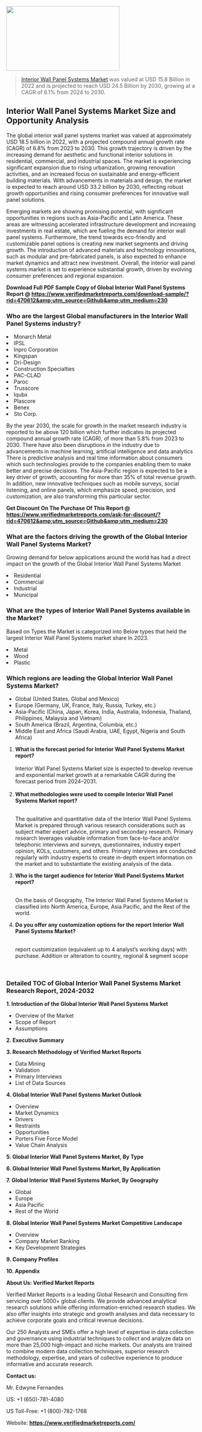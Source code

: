 
<img src="https://ffe5etoiles.com/wp-content/uploads/2024/12/MST1-300x171.png" alt="" width="300" height="171" class="alignnone size-medium wp-image-20088" /><blockquote><p><p><a href="https://www.verifiedmarketreports.com/download-sample/?rid=470612&utm_source=Github&utm_medium=230" target="_blank">Interior Wall Panel Systems Market</a> was valued at USD 15.8 Billion in 2022 and is projected to reach USD 24.5 Billion by 2030, growing at a CAGR of 6.1% from 2024 to 2030.</p></blockquote><p><h2>Interior Wall Panel Systems Market Size and Opportunity Analysis</h2><p>The global interior wall panel systems market was valued at approximately USD 18.5 billion in 2022, with a projected compound annual growth rate (CAGR) of 6.8% from 2023 to 2030. This growth trajectory is driven by the increasing demand for aesthetic and functional interior solutions in residential, commercial, and industrial spaces. The market is experiencing significant expansion due to rising urbanization, growing renovation activities, and an increased focus on sustainable and energy-efficient building materials. With advancements in materials and design, the market is expected to reach around USD 33.2 billion by 2030, reflecting robust growth opportunities and rising consumer preferences for innovative wall panel solutions.</p><p>Emerging markets are showing promising potential, with significant opportunities in regions such as Asia-Pacific and Latin America. These areas are witnessing accelerated infrastructure development and increasing investments in real estate, which are fueling the demand for interior wall panel systems. Furthermore, the trend towards eco-friendly and customizable panel options is creating new market segments and driving growth. The introduction of advanced materials and technology innovations, such as modular and pre-fabricated panels, is also expected to enhance market dynamics and attract new investment. Overall, the interior wall panel systems market is set to experience substantial growth, driven by evolving consumer preferences and regional expansion.</p></p><p class=""><strong>Download Full PDF Sample Copy of Global Interior Wall Panel Systems Report @ <a href="https://www.verifiedmarketreports.com/download-sample/?rid=470612&amp;utm_source=Github&amp;utm_medium=230" target="_blank">https://www.verifiedmarketreports.com/download-sample/?rid=470612&amp;utm_source=Github&amp;utm_medium=230</a></strong></p><h3 id="" class="">Who are the largest Global manufacturers in the Interior Wall Panel Systems industry?</h3><p><li>Monarch Metal</li><li> IPSL</li><li> Inpro Corporation</li><li> Kingspan</li><li> Dri-Design</li><li> Construction Specialties</li><li> PAC-CLAD</li><li> Paroc</li><li> Trusscore</li><li> Iqubx</li><li> Plascore</li><li> Benex</li><li> Sto Corp.</li></p><div class=""><div class="" dir="" data-message-author-role="" data-message-id="" data-message-model-slug=""><div class=""><div class=""><div class=""><div class="" dir="" data-message-author-role="" data-message-id="" data-message-model-slug=""><div class=""><div class=""><p>By the year 2030, the scale for growth in the market research industry is reported to be above 120 billion which further indicates its projected compound annual growth rate (CAGR), of more than 5.8% from 2023 to 2030. There have also been disruptions in the industry due to advancements in machine learning, artificial intelligence and data analytics There is predictive analysis and real time information about consumers which such technologies provide to the companies enabling them to make better and precise decisions. The Asia-Pacific region is expected to be a key driver of growth, accounting for more than 35% of total revenue growth. In addition, new innovative techniques such as mobile surveys, social listening, and online panels, which emphasize speed, precision, and customization, are also transforming this particular sector.</p><p><strong>Get Discount On The Purchase Of This Report @&nbsp; <a href="https://www.verifiedmarketreports.com/ask-for-discount/?rid=470612&amp;utm_source=Github&amp;utm_medium=230" target="_blank">https://www.verifiedmarketreports.com/ask-for-discount/?rid=470612&amp;utm_source=Github&amp;utm_medium=230</a></strong></p></div></div></div></div></div></div></div></div><h3 id="" class="">What are the factors driving the growth of the Global Interior Wall Panel Systems Market?</h3><p id="" class="">Growing demand for below applications around the world has had a direct impact on the growth of the Global Interior Wall Panel Systems Market</p><p id="" class=""><li>Residential</li><li> Commercial</li><li> Industrial</li><li> Municipal</li></p><h3 id="" class="">What are the types of Interior Wall Panel Systems available in the Market?</h3><p id="" class="">Based on Types the Market is categorized into Below types that held the largest Interior Wall Panel Systems market share In 2023.</p><p id="" class=""><li>Metal</li><li> Wood</li><li> Plastic</li></p><h3 id="" class="">Which regions are leading the Global Interior Wall Panel Systems Market?</h3><ul><li>Global (United States, Global and Mexico)</li><li>Europe (Germany, UK, France, Italy, Russia, Turkey, etc.)</li><li>Asia-Pacific (China, Japan, Korea, India, Australia, Indonesia, Thailand, Philippines, Malaysia and Vietnam)</li><li>South America (Brazil, Argentina, Columbia, etc.)</li><li>Middle East and Africa (Saudi Arabia, UAE, Egypt, Nigeria and South Africa)</li></ul><p><ol><li><strong>What is the forecast period for Interior Wall Panel Systems Market report?<br /></strong><br /><span data-sheets-root="1" data-sheets-value="{&quot;1&quot;:2,&quot;2&quot;:&quot;XXXX size is expected to develop revenue and exponential market growth at a remarkable CAGR during the forecast period from 2024&ndash;2030.&quot;}" data-sheets-userformat="{&quot;2&quot;:12674,&quot;4&quot;:{&quot;1&quot;:2,&quot;2&quot;:16776960},&quot;10&quot;:2,&quot;11&quot;:0,&quot;15&quot;:&quot;Arial&quot;,&quot;16&quot;:12}">Interior Wall Panel Systems Market size is expected to develop revenue and exponential market growth at a remarkable CAGR during the forecast period from 2024&ndash;2031.</span><br /><br /></li><li><strong>What methodologies were used to compile Interior Wall Panel Systems Market report?<br /><br /></strong><p>The qualitative and quantitative data of the&nbsp;Interior Wall Panel Systems Market is prepared through various research considerations such as subject matter expert advice, primary and secondary research. Primary research leverages valuable information from face-to-face and/or telephonic interviews and surveys, questionnaires, industry expert opinion, KOLs, customers, and others. Primary interviews are conducted regularly with industry experts to create in-depth expert information on the market and to substantiate the existing analysis of the data.&nbsp;</p></li><li><strong>Who is the target audience for Interior Wall Panel Systems Market report?<br /><br /></strong><p>On the basis of Geography, The&nbsp;Interior Wall Panel Systems Market is classified into North America, Europe, Asia Pacific, and the Rest of the world.</p></li><li><strong>Do you offer any customization options for the report Interior Wall Panel Systems Market?<br /><br /></strong><p>report customization (equivalent up to 4 analyst&rsquo;s working days) with purchase. Addition or alteration to country, regional &amp; segment scope</p><p>&nbsp;</p></li></ol></p><h3 id="" class="">Detailed TOC of Global Interior Wall Panel Systems Market Research Report, 2024-2032</h3><p id="" class=""><strong>1. Introduction of the Global Interior Wall Panel Systems Market</strong></p><ul><li>Overview of the Market</li><li>Scope of Report</li><li>Assumptions</li></ul><p id="" class=""><strong>2. Executive Summary</strong></p><p id="" class=""><strong>3. Research Methodology of&nbsp;Verified Market Reports</strong></p><ul><li>Data Mining</li><li>Validation</li><li>Primary Interviews</li><li>List of Data Sources</li></ul><p id="" class=""><strong>4. Global Interior Wall Panel Systems Market Outlook</strong></p><ul><li>Overview</li><li>Market Dynamics</li><li>Drivers</li><li>Restraints</li><li>Opportunities</li><li>Porters Five Force Model</li><li>Value Chain Analysis</li></ul><p id="" class=""><strong>5. Global Interior Wall Panel Systems Market, By&nbsp;Type</strong></p><p id="" class=""><strong>6. Global Interior Wall Panel Systems Market, By Application</strong></p><p id="" class=""><strong>7. Global Interior Wall Panel Systems Market, By Geography</strong></p><ul><li>Global</li><li>Europe</li><li>Asia Pacific</li><li>Rest of the World</li></ul><p id="" class=""><strong>8. Global Interior Wall Panel Systems Market Competitive Landscape</strong></p><ul><li>Overview</li><li>Company Market Ranking</li><li>Key Development Strategies</li></ul><p id="" class=""><strong>9. Company Profiles</strong></p><p id="" class=""><strong>10. Appendix</strong></p><p id="" class=""><strong>About Us: Verified Market Reports</strong></p><p id="" class="">Verified Market Reports is a leading Global Research and Consulting firm servicing over 5000+ global clients. We provide advanced analytical research solutions while offering information-enriched research studies. We also offer insights into strategic and growth analyses and data necessary to achieve corporate goals and critical revenue decisions.</p><p id="" class="">Our 250 Analysts and SMEs offer a high level of expertise in data collection and governance using industrial techniques to collect and analyze data on more than 25,000 high-impact and niche markets. Our analysts are trained to combine modern data collection techniques, superior research methodology, expertise, and years of collective experience to produce informative and accurate research.</p><p id="" class=""><strong>Contact us:</strong></p><p id="" class="">Mr. Edwyne Fernandes</p><p id="" class="">US: +1 (650)-781-4080</p><p id="" class="">US Toll-Free: +1 (800)-782-1768</p><p id="" class="">Website: <a target="" data-test-app-aware-link=""><strong>https://www.verifiedmarketreports.com/</strong></a></p>
